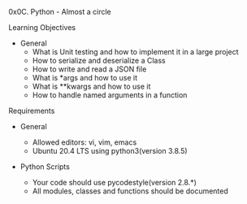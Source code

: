 0x0C. Python - Almost a circle

Learning Objectives
- General
	- What is Unit testing and how to implement it in a large project
	- How to serialize and deserialize a Class
	- How to write and read a JSON file
	- What is *args and how to use it
	- What is **kwargs and how to use it
	- How to handle named arguments in a function

Requirements
- General
	- Allowed editors: vi, vim, emacs
	- Ubuntu 20.4 LTS using python3(version 3.8.5)

- Python Scripts
	- Your code should use pycodestyle(version 2.8.*)
	- All modules, classes and functions should be documented
